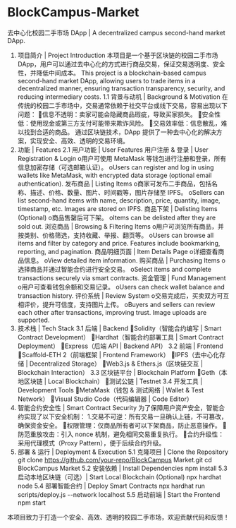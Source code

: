 # BlockCampus-Market
去中心化校园二手市场 DApp | A decentralized campus second-hand market DApp.

1. 项目简介 | Project Introduction
本项目是一个基于区块链的校园二手市场 DApp，用户可以通过去中心化的方式进行商品交易，保证交易透明度、安全性，并降低中间成本。
This project is a blockchain-based campus second-hand market DApp, allowing users to trade items in a decentralized manner, ensuring transaction transparency, security, and reducing intermediary costs.
1.1 背景与动机 | Background & Motivation
在传统的校园二手市场中，交易通常依赖于社交平台或线下交易，容易出现以下问题：
信息不透明：卖家可能会隐藏商品瑕疵，导致买家损失。
安全性低：使用现金或第三方支付可能带来欺诈风险。
交易效率低：信息散乱，难以找到合适的商品。
通过区块链技术，DApp 提供了一种去中心化的解决方案，实现安全、高效、透明的交易环境。
2. 功能 | Features
2.1 用户功能 | User Features
用户注册 & 登录 | User Registration & Login
o用户可使用 MetaMask 等钱包进行注册和登录，所有信息加密存储（可选邮箱认证）。
oUsers can register and log in using wallets like MetaMask, with encrypted data storage (optional email authentication).
发布商品 | Listing Items
o商家可发布二手商品，包括名称、描述、价格、数量、图片、时间戳等，图片存储至 IPFS。
oSellers can list second-hand items with name, description, price, quantity, image, timestamp, etc. Images are stored on IPFS.
商品下架 | Delisting Items (Optional)
o商品售罄后可下架。
oItems can be delisted after they are sold out.
浏览商品 | Browsing & Filtering Items
o用户可浏览所有商品，并按类别、价格筛选，支持收藏、举报、翻页等。
oUsers can browse all items and filter by category and price. Features include bookmarking, reporting, and pagination.
商品明细页面 | Item Details Page
o详细查看商品信息。
oView detailed item information.
购买商品 | Purchasing Items
o选择商品并通过智能合约进行安全交易。
oSelect items and complete transactions securely via smart contracts.
资金管理 | Fund Management
o用户可查看钱包余额和交易记录。
oUsers can check wallet balance and transaction history.
评价系统 | Review System
o交易完成后，买卖双方可互相评价，提升可信度，支持图片上传。
oBuyers and sellers can review each other after transactions, improving trust. Image uploads are supported.
3. 技术栈 | Tech Stack
3.1 后端 | Backend
Solidity（智能合约编写 | Smart Contract Development）
Hardhat（智能合约部署工具 | Smart Contract Deployment）
Express（后端 API | Backend API）
3.2 前端 | Frontend
Scaffold-ETH 2（前端框架 | Frontend Framework）
IPFS（去中心化存储 | Decentralized Storage）
Web3.js & Ethers.js（区块链交互 | Blockchain Interaction）
3.3 区块链平台 | Blockchain Platform
Geth（本地区块链 | Local Blockchain）
测试公链 | Testnet
3.4 开发工具 | Development Tools
MetaMask（钱包 & 测试网络 | Wallet & Test Network）
Visual Studio Code（代码编辑器 | Code Editor）
4. 智能合约安全性 | Smart Contract Security
为了保障用户资产安全，智能合约实现了以下安全机制：
1.交易不可逆：所有交易一旦确认上链，不可篡改，确保资金安全。
权限管理：仅商品所有者可以下架商品，防止恶意操作。
防范重放攻击：引入 nonce 机制，避免相同交易重复执行。
合约升级性：采用代理模式（Proxy Pattern），便于后续合约升级。
5. 部署 & 运行 | Deployment & Execution
5.1 克隆项目 | Clone the Repository
git clone https://github.com/your-repo/BlockCampus Market.git
cd BlockCampus Market
5.2 安装依赖 | Install Dependencies
npm install
5.3 启动本地区块链（可选）| Start Local Blockchain (Optional)
npx hardhat node
5.4 部署智能合约 | Deploy Smart Contracts
npx hardhat run scripts/deploy.js --network localhost
5.5 启动前端 | Start the Frontend
npm start

本项目致力于打造一个安全、高效、透明的校园二手市场，欢迎贡献代码和反馈！ 

